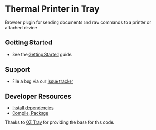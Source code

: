Thermal Printer in Tray
=======================

Browser plugin for sending documents and raw commands to a printer or attached device

## Getting Started
  * See the [Getting Started](../../wiki/getting-started) guide.
  
## Support
  * File a bug via our [issue tracker](../../issues)

## Developer Resources
  * [Install dependencies](../../wiki/install-dependencies)
  * [Compile, Package](../../wiki/compiling)

Thanks to [QZ Tray](https://qz.io) for providing the base for this code.
